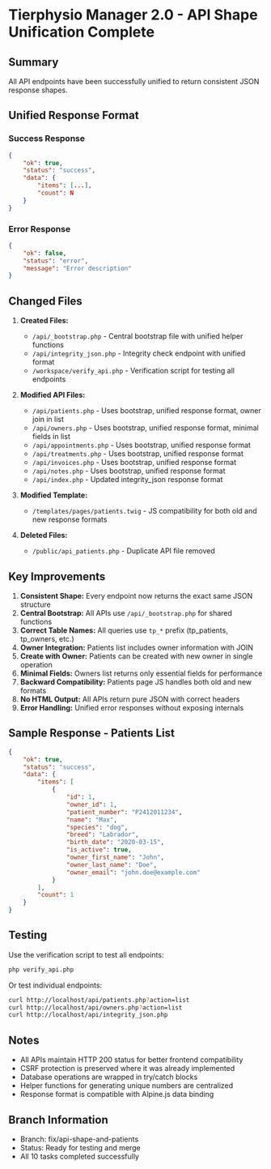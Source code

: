 # Tierphysio Manager 2.0 - API Shape Unification Complete

## Summary

All API endpoints have been successfully unified to return consistent JSON response shapes.

## Unified Response Format

### Success Response
```json
{
    "ok": true,
    "status": "success",
    "data": {
        "items": [...],
        "count": N
    }
}
```

### Error Response
```json
{
    "ok": false,
    "status": "error",
    "message": "Error description"
}
```

## Changed Files

1. **Created Files:**
   - `/api/_bootstrap.php` - Central bootstrap file with unified helper functions
   - `/api/integrity_json.php` - Integrity check endpoint with unified format
   - `/workspace/verify_api.php` - Verification script for testing all endpoints

2. **Modified API Files:**
   - `/api/patients.php` - Uses bootstrap, unified response format, owner join in list
   - `/api/owners.php` - Uses bootstrap, unified response format, minimal fields in list
   - `/api/appointments.php` - Uses bootstrap, unified response format
   - `/api/treatments.php` - Uses bootstrap, unified response format
   - `/api/invoices.php` - Uses bootstrap, unified response format
   - `/api/notes.php` - Uses bootstrap, unified response format
   - `/api/index.php` - Updated integrity_json response format

3. **Modified Template:**
   - `/templates/pages/patients.twig` - JS compatibility for both old and new response formats

4. **Deleted Files:**
   - `/public/api_patients.php` - Duplicate API file removed

## Key Improvements

1. **Consistent Shape:** Every endpoint now returns the exact same JSON structure
2. **Central Bootstrap:** All APIs use `/api/_bootstrap.php` for shared functions
3. **Correct Table Names:** All queries use `tp_*` prefix (tp_patients, tp_owners, etc.)
4. **Owner Integration:** Patients list includes owner information with JOIN
5. **Create with Owner:** Patients can be created with new owner in single operation
6. **Minimal Fields:** Owners list returns only essential fields for performance
7. **Backward Compatibility:** Patients page JS handles both old and new formats
8. **No HTML Output:** All APIs return pure JSON with correct headers
9. **Error Handling:** Unified error responses without exposing internals

## Sample Response - Patients List

```json
{
    "ok": true,
    "status": "success",
    "data": {
        "items": [
            {
                "id": 1,
                "owner_id": 1,
                "patient_number": "P2412011234",
                "name": "Max",
                "species": "dog",
                "breed": "Labrador",
                "birth_date": "2020-03-15",
                "is_active": true,
                "owner_first_name": "John",
                "owner_last_name": "Doe",
                "owner_email": "john.doe@example.com"
            }
        ],
        "count": 1
    }
}
```

## Testing

Use the verification script to test all endpoints:
```bash
php verify_api.php
```

Or test individual endpoints:
```bash
curl http://localhost/api/patients.php?action=list
curl http://localhost/api/owners.php?action=list
curl http://localhost/api/integrity_json.php
```

## Notes

- All APIs maintain HTTP 200 status for better frontend compatibility
- CSRF protection is preserved where it was already implemented
- Database operations are wrapped in try/catch blocks
- Helper functions for generating unique numbers are centralized
- Response format is compatible with Alpine.js data binding

## Branch Information

- Branch: fix/api-shape-and-patients
- Status: Ready for testing and merge
- All 10 tasks completed successfully